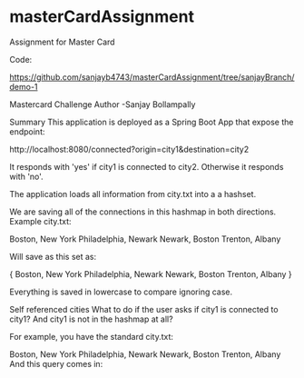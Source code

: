 # masterCardAssignment
Assignment for Master Card

Code:

https://github.com/sanjayb4743/masterCardAssignment/tree/sanjayBranch/demo-1

Mastercard Challenge
Author -Sanjay Bollampally

Summary
This application is deployed as a Spring Boot App that expose the endpoint:

http://localhost:8080/connected?origin=city1&destination=city2

It responds with 'yes' if city1 is connected to city2. Otherwise it responds with 'no'.

The application loads all information from city.txt into a a hashset.

We are saving all of the connections in this hashmap in both directions. Example city.txt:

Boston, New York
Philadelphia, Newark
Newark, Boston
Trenton, Albany

Will save as this set as:

{
Boston, New York
Philadelphia, Newark
Newark, Boston
Trenton, Albany
}

Everything is saved in lowercase to compare ignoring case.


Self referenced cities
What to do if the user asks if city1 is connected to city1? And city1 is not in the hashmap at all?

For example, you have the standard city.txt:

Boston, New York
Philadelphia, Newark
Newark, Boston
Trenton, Albany
And this query comes in:




